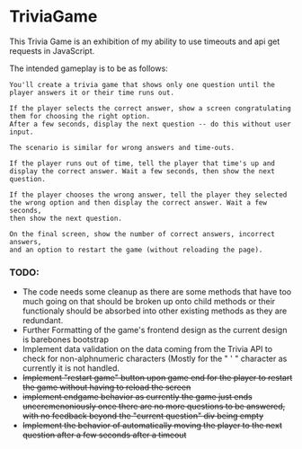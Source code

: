 # TriviaGame

This Trivia Game is an exhibition of my ability to use timeouts and api get requests in JavaScript.

The intended gameplay is to be as follows: 

    You'll create a trivia game that shows only one question until the player answers it or their time runs out.

    If the player selects the correct answer, show a screen congratulating them for choosing the right option. 
    After a few seconds, display the next question -- do this without user input.

    The scenario is similar for wrong answers and time-outs.

    If the player runs out of time, tell the player that time's up and 
    display the correct answer. Wait a few seconds, then show the next question.

    If the player chooses the wrong answer, tell the player they selected 
    the wrong option and then display the correct answer. Wait a few seconds, 
    then show the next question.

    On the final screen, show the number of correct answers, incorrect answers, 
    and an option to restart the game (without reloading the page).


### TODO:
* The code needs some cleanup as there are some methods that have too much going on that should be broken up onto child methods or their functionaly should be absorbed into other existing methods as they are redundant.
* Further Formatting of the game's frontend design as the current design is barebones bootstrap
* Implement data validation on the data coming from the Trivia API to check for non-alphnumeric characters (Mostly for the " ' " character as currently it is not handled.
* ~~Implement "restart game" button upon game end for the player to restart the game without having to reload the screen~~
* ~~implement endgame behavior as currently the game just ends unceremenoniously once there are no more questions to be answered, with no feedback beyond the "current question" div being empty~~
* ~~Implement the behavior of automatically moving the player to the next question after a few seconds after a timeout~~

